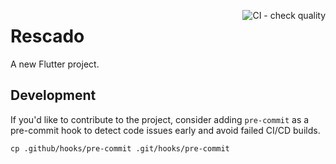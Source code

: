 <a href="https://github.com/Rescado/rescado-app/actions/workflows/quality-control.yml"><img alt="CI - check quality" align="right" src="https://github.com/Rescado/rescado-app/actions/workflows/quality-control.yml/badge.svg"></a>

# Rescado

A new Flutter project.

## Development

If you'd like to contribute to the project, consider adding `pre-commit` as a pre-commit hook to detect code issues early and avoid failed CI/CD builds.

```shell
cp .github/hooks/pre-commit .git/hooks/pre-commit
```
